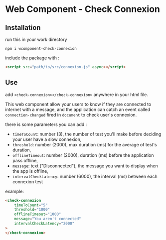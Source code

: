 # Web Component - Check Connexion

## Installation

run this in your work directory

```
npm i wcomponent-check-connexion
```

include the package with :

```html
<script src="path/to/src/connexion.js" async></script>
```
    
## Use 

add `<check-connexion></check-connexion>` anywhere in your html file. 

This web component allow your users to know if they are connected to internet with a message, and the application can catch an event called `connection-changed` fired in `document` to check user's connexion.

there is some parameters you can add : 

- `timeToCount`: number (3), the number of test you'll make before deciding your user have a slow connexion,
- `threshold`: number (2000), max duration (ms) for the average of test's duration,
- `offlineTimeout`: number (2000), duration (ms) before the application pass offline,
- `message`: text ("Disconnected"), the message you want to display when the app is offline,
- `intervalCheckLatency`: number (6000), the interval (ms) between each connexion test

example: 

```html
<check-connexion 
    timeToCount="5" 
    threshold="1000" 
    offlineTimeout="1000" 
    message="You aren't connected" 
    intervalCheckLatency="2000"
>
</check-connexion>
```